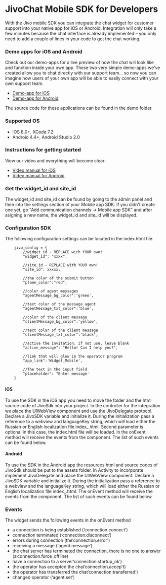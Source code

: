 # JivoChat Mobile SDK for Developers
With the Jivo mobile SDK you can integrate the chat widget for customer support into your native app for iOS or Android. Integration will only take a few minutes because the chat interface is already implemented – you only need to add a couple of lines in your code to get the chat working.

### Demo apps for iOS and Android
Check out our demo-apps for a live preview of how the chat will look like and function inside your own app. These two very simple demo-apps we've created allow you to chat directly with our support team... so now you can imagine how users of your own app will be able to easily connect with your own support team.

- [Demo-app for iOS][iossdkapp]
- [Demo-app for Android][androidsdkapp]

 [iossdkapp]: <https://itunes.apple.com/en/app/jivosite-sdk-dla-razrabotcikov/id1085180661?mt=8>
[androidsdkapp]: <https://play.google.com/store/apps/details?id=com.jivosite.supportapp&hl=en>

The source code for these applications can be found in the demo folder.

### Supported OS
- iOS 8.0+, XCode 7.2
- Android 4.4+, Android Studio 2.0

### Instructions for getting started
View our video and everything will become clear:
- [Video manual for iOS][iosmanual]
- [Video manual for Android][androidmanual]

[iosmanual]: <https://www.youtube.com/watch?v=2M5BqDubp7g>
[androidmanual]: <https://www.youtube.com/watch?v=X5AEWG83G0g>

### Get the widget_id and site_id
The widget_id and site_id can be found by going to the admin panel and then into the settings section of your Mobile app SDK. If you didn't create one yet, go "Add communication channels -> Mobile app SDK" and after asigning a new name, the widget_id and site_id will be displayed.

### Configuration SDK
The following configuration settings can be located in the index.html file:

        jivo_config = {
            //widget_id - REPLACE with YOUR own!
            "widget_id": "xxxx",

            //site_id - REPLACE with YOUR own!
            "site_id": xxxxx,

            //the color of the submit button
            "plane_color":"red",

            //color of agent messages
            "agentMessage_bg_color":'green',

            //text color of the message agent
            "agentMessage_txt_color":'blue',

            //color of the client message
            "clientMessage_bg_color":'yellow',

            //text color of the client message
            "clientMessage_txt_color":'black',

            //active the invitation, if not use, leave blank
            "active_message": "Hello! Can I help you?",

            //link that will glow in the operator program
            "app_link":'Widget_Mobile',

            //The text in the input field
            "placeholder": "Enter message'
        }

#### iOS
To use the SDK in the iOS app you need to move the folder and the html source code of JivoSdk into your project. In the controller for the integration we place the UIWebView component and use the JivoDelegate protocol. Declare a JivoSDK variable and initialize it. During the initialization pass a reference to a webview and languageKey string, which will load either the Russian or English localization file index_<lang>.html. Second parameter is optional in this case, the index.html file will be loaded. In the onEvent method will receive the events from the component. The list of such events can be found  below.

#### Android
To use the SDK in the Android app the resources html and source codes of JivoSdk should be put to the assets folder. In Activity to incorporate implement JivoDelegate and place the UIWebView component. Declare a JivoSDK variable and initialize it. During the initialization pass a reference to a webview and the languageKey string, which will load either the Russian or English localization file index_<lang>.html. The onEvent method will receive the events from the component. The list of such events can be found  below.

### Events
The widget sends the following events in the onEvent method

- a connection is being established (‘connection.connect’)
- connection terminated (‘connection.disconnect’)
- errors during connection (the‘connection.error’)
- receiving a message (‘agent.message’)
- the chat server has terminated the connection, there is no one to answer (a‘connection.force_offline)
- have a connection to a server‘connection.startup_ok’)
- the operator has accepted the chat‘connection.accep't)
- the operator has transferred the chat‘connection.transferred’)
- changed operator (‘agent.set’)

